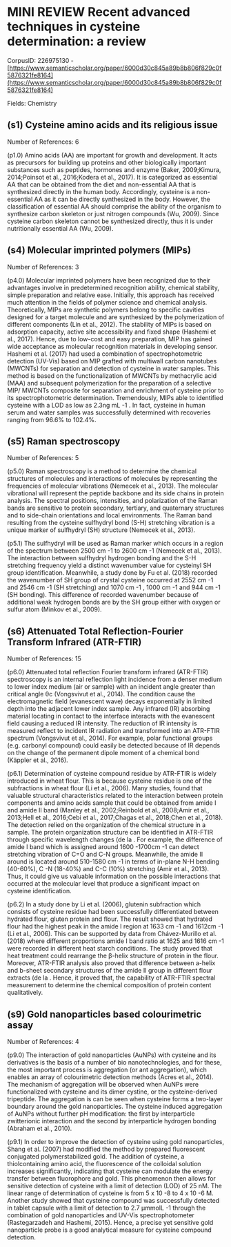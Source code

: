 # MINI REVIEW Recent advanced techniques in cysteine determination: a review

CorpusID: 226975130 - [https://www.semanticscholar.org/paper/6000d30c845a89b8b806f829c0f5876321fe8164](https://www.semanticscholar.org/paper/6000d30c845a89b8b806f829c0f5876321fe8164)

Fields: Chemistry

## (s1) Cysteine amino acids and its religious issue
Number of References: 6

(p1.0) Amino acids (AA) are important for growth and development. It acts as precursors for building up proteins and other biologically important substances such as peptides, hormones and enzyme (Baker, 2009;Kimura, 2014;Poinsot et al., 2016;Kodera et al., 2017). It is categorized as essential AA that can be obtained from the diet and non-essential AA that is synthesized directly in the human body. Accordingly, cysteine is a non-essential AA as it can be directly synthesized in the body. However, the classification of essential AA should comprise the ability of the organism to synthesize carbon skeleton or just nitrogen compounds (Wu, 2009). Since cysteine carbon skeleton cannot be synthesized directly, thus it is under nutritionally essential AA (Wu, 2009).
## (s4) Molecular imprinted polymers (MIPs)
Number of References: 3

(p4.0) Molecular imprinted polymers have been recognized due to their advantages involve in predetermined recognition ability, chemical stability, simple preparation and relative ease. Initially, this approach has received much attention in the fields of polymer science and chemical analysis. Theoretically, MIPs are synthetic polymers belong to specific cavities designed for a target molecule and are synthesized by the polymerization of different components (Lin et al., 2012). The stability of MIPs is based on adsorption capacity, active site accessibility and fixed shape (Hashemi et al., 2017). Hence, due to low-cost and easy preparation, MIP has gained wide acceptance as molecular recognition materials in developing sensor. Hashemi et al. (2017) had used a combination of spectrophotometric detection (UV-Vis) based on MIP grafted with multiwall carbon nanotubes (MWCNTs) for separation and detection of cysteine in water samples. This method is based on the functionalization of MWCNTs by methacrylic acid (MAA) and subsequent polymerization for the preparation of a selective MIP/ MWCNTs composite for separation and enrichment of cysteine prior to its spectrophotometric determination. Tremendously, MIPs able to identified cysteine with a LOD as low as 2.3ng mL -1 . In fact, cysteine in human serum and water samples was successfully determined with recoveries ranging from 96.6% to 102.4%.
## (s5) Raman spectroscopy
Number of References: 5

(p5.0) Raman spectroscopy is a method to determine the chemical structures of molecules and interactions of molecules by representing the frequencies of molecular vibrations (Nemecek et al., 2013). The molecular vibrational will represent the peptide backbone and its side chains in protein analysis. The spectral positions, intensities, and polarization of the Raman bands are sensitive to protein secondary, tertiary, and quaternary structures and to side-chain orientations and local environments. The Raman band resulting from the cysteine sulfhydryl bond (S-H) stretching vibration is a unique marker of sulfhydryl (SH) structure (Nemecek et al., 2013).

(p5.1) The sulfhydryl will be used as Raman marker which occurs in a region of the spectrum between 2500 cm -1 to 2600 cm -1 (Nemecek et al., 2013). The interaction between sulfhydryl hydrogen bonding and the S-H stretching frequency yield a distinct wavenumber value for cysteinyl SH group identification. Meanwhile, a study done by Fu et al. (2018) recorded the wavenumber of SH group of crystal cysteine occurred at 2552 cm -1 and 2546 cm -1 (SH stretching) and 1070 cm -1 , 1000 cm -1 and 944 cm -1 (SH bonding). This difference of recorded wavenumber because of additional weak hydrogen bonds are by the SH group either with oxygen or sulfur atom (Minkov et al., 2009).
## (s6) Attenuated Total Reflection-Fourier Transform Infrared (ATR-FTIR)
Number of References: 15

(p6.0) Attenuated total reflection Fourier transform infrared (ATR-FTIR) spectroscopy is an internal reflection light incidence from a denser medium to lower index medium (air or sample) with an incident angle greater than critical angle θc (Vongsvivut et al., 2014). The condition cause the electromagnetic field (evanescent wave) decays exponentially in limited depth into the adjacent lower index sample. Any infrared (IR) absorbing material locating in contact to the interface interacts with the evanescent field causing a reduced IR intensity. The reduction of IR intensity is measured reflect to incident IR radiation and transformed into an ATR-FTIR spectrum (Vongsvivut et al., 2014). For example, polar functional groups (e.g. carbonyl compound) could easily be detected because of IR depends on the change of the permanent dipole moment of a chemical bond (Käppler et al., 2016).

(p6.1) Determination of cysteine compound residue by ATR-FTIR is widely introduced in wheat flour. This is because cysteine residue is one of the subfractions in wheat flour (Li et al., 2006). Many studies, found that valuable structural characteristics related to the interaction between protein components and amino acids sample that could be obtained from amide I and amide II band (Manley et al., 2002;Reinbold et al., 2008;Amir et al., 2013;Hell et al., 2016;Cebi et al., 2017;Chagas et al., 2018;Chen et al., 2018). The detection relied on the organization of the chemical structure in a sample. The protein organization structure can be identified in ATR-FTIR through specific wavelength changes (de la . For example, the difference of amide I band which is assigned around 1600 -1700cm -1 can detect stretching vibration of C=O and C-N groups. Meanwhile, the amide II around is located around 510-1580 cm -1 in terms of in-plane N-H bending (40-60%), C -N (18-40%) and C-C (10%) stretching (Amir et al., 2013). Thus, it could give us valuable information on the possible interactions that occurred at the molecular level that produce a significant impact on cysteine identification.

(p6.2) In a study done by Li et al. (2006), glutenin subfraction which consists of cysteine residue had been successfully differentiated between hydrated flour, gluten protein and flour. The result showed that hydrated flour had the highest peak in the amide I region at 1633 cm -1 and 1612cm -1 (Li et al., 2006). This can be supported by data from Chávez-Murillo et al. (2018) where different proportions amide I band ratio at 1625 and 1616 cm -1 were recorded in different heat starch conditions. The study proved that heat treatment could rearrange the β-helix structure of protein in the flour. Moreover, ATR-FTIR analysis also proved that difference between a-helix and b-sheet secondary structures of the amide II group in different flour extracts (de la . Hence, it proved that, the capability of ATR-FTIR spectral measurement to determine the chemical composition of protein content qualitatively.
## (s9) Gold nanoparticles based colourimetric assay
Number of References: 4

(p9.0) The interaction of gold nanoparticles (AuNPs) with cysteine and its derivatives is the basis of a number of bio nanotechnologies, and for these, the most important process is aggregation (or ant aggregation), which enables an array of colourimetric detection methods (Acres et al., 2014). The mechanism of aggregation will be observed when AuNPs were functionalized with cysteine and its dimer cystine, or the cysteine-derived tripeptide. The aggregation is can be seen when cysteine forms a two-layer boundary around the gold nanoparticles. The cysteine induced aggregation of AuNPs without further pH modification: the first by interparticle zwitterionic interaction and the second by interparticle hydrogen bonding (Abraham et al., 2010).

(p9.1) In order to improve the detection of cysteine using gold nanoparticles, Shang et al. (2007) had modified the method by prepared fluorescent conjugated polymerstabilized gold. The addition of cysteine, a thiolcontaining amino acid, the fluorescence of the colloidal solution increases significantly, indicating that cysteine can modulate the energy transfer between fluorophore and gold. This phenomenon then allows for sensitive detection of cysteine with a limit of detection (LOD) of 25 nM. The linear range of determination of cysteine is from 5 x 10 -8 to 4 x 10 -6 M. Another study showed that cysteine compound was successfully detected in tablet capsule with a limit of detection to 2.7 µmmolL -1 through the combination of gold nanoparticles and UV-Vis spectrophotometer (Rastegarzadeh and Hashemi, 2015). Hence, a precise yet sensitive gold nanoparticle probe is a good analytical measure for cysteine compound detection.
